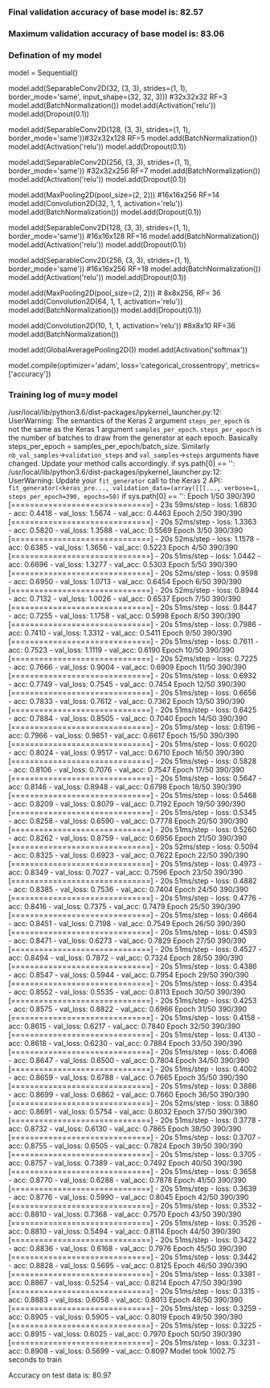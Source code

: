 ### Final validation accuracy of base model is: 82.57
### Maximum validation accuracy of base model is: 83.06

### Defination of my model

model = Sequential()

model.add(SeparableConv2D(32, (3, 3), strides=(1, 1), border_mode='same', input_shape=(32, 32, 3))) #32x32x32 RF=3
model.add(BatchNormalization())
model.add(Activation('relu'))
model.add(Dropout(0.1))

model.add(SeparableConv2D(128, (3, 3), strides=(1, 1), border_mode='same'))#32x32x128 RF=5
model.add(BatchNormalization())
model.add(Activation('relu'))
model.add(Dropout(0.1))

model.add(SeparableConv2D(256, (3, 3), strides=(1, 1), border_mode='same')) #32x32x256 RF=7
model.add(BatchNormalization())
model.add(Activation('relu'))
model.add(Dropout(0.1))

model.add(MaxPooling2D(pool_size=(2, 2))) #16x16x256 RF=14
model.add(Convolution2D(32, 1, 1, activation='relu'))
model.add(BatchNormalization())
model.add(Dropout(0.1))

model.add(SeparableConv2D(128, (3, 3), strides=(1, 1), border_mode='same')) #16x16x128 RF=16
model.add(BatchNormalization())
model.add(Activation('relu'))
model.add(Dropout(0.1))

model.add(SeparableConv2D(256, (3, 3), strides=(1, 1), border_mode='same')) #16x16x256 RF=18
model.add(BatchNormalization())
model.add(Activation('relu'))
model.add(Dropout(0.1))

model.add(MaxPooling2D(pool_size=(2, 2))) # 8x8x256, RF= 36
model.add(Convolution2D(64, 1, 1, activation='relu')) 
model.add(BatchNormalization())
model.add(Dropout(0.1))

model.add(Convolution2D(10, 1, 1, activation='relu')) #8x8x10 RF=36
model.add(BatchNormalization())

model.add(GlobalAveragePooling2D())
model.add(Activation('softmax'))

model.compile(optimizer='adam', loss='categorical_crossentropy', metrics=['accuracy'])



### Training log of mu=y model

/usr/local/lib/python3.6/dist-packages/ipykernel_launcher.py:12: UserWarning: The semantics of the Keras 2 argument `steps_per_epoch` is not the same as the Keras 1 argument `samples_per_epoch`. `steps_per_epoch` is the number of batches to draw from the generator at each epoch. Basically steps_per_epoch = samples_per_epoch/batch_size. Similarly `nb_val_samples`->`validation_steps` and `val_samples`->`steps` arguments have changed. Update your method calls accordingly.
  if sys.path[0] == '':
/usr/local/lib/python3.6/dist-packages/ipykernel_launcher.py:12: UserWarning: Update your `fit_generator` call to the Keras 2 API: `fit_generator(<keras_pre..., validation_data=(array([[[..., verbose=1, steps_per_epoch=390, epochs=50)`
  if sys.path[0] == '':
Epoch 1/50
390/390 [==============================] - 23s 59ms/step - loss: 1.6830 - acc: 0.4418 - val_loss: 1.5674 - val_acc: 0.4463
Epoch 2/50
390/390 [==============================] - 20s 52ms/step - loss: 1.3363 - acc: 0.5820 - val_loss: 1.3588 - val_acc: 0.5569
Epoch 3/50
390/390 [==============================] - 20s 52ms/step - loss: 1.1578 - acc: 0.6385 - val_loss: 1.3656 - val_acc: 0.5223
Epoch 4/50
390/390 [==============================] - 20s 51ms/step - loss: 1.0442 - acc: 0.6696 - val_loss: 1.3277 - val_acc: 0.5303
Epoch 5/50
390/390 [==============================] - 20s 52ms/step - loss: 0.9598 - acc: 0.6950 - val_loss: 1.0713 - val_acc: 0.6454
Epoch 6/50
390/390 [==============================] - 20s 52ms/step - loss: 0.8944 - acc: 0.7132 - val_loss: 1.0026 - val_acc: 0.6537
Epoch 7/50
390/390 [==============================] - 20s 51ms/step - loss: 0.8447 - acc: 0.7255 - val_loss: 1.1758 - val_acc: 0.5998
Epoch 8/50
390/390 [==============================] - 20s 51ms/step - loss: 0.7986 - acc: 0.7410 - val_loss: 1.3312 - val_acc: 0.5411
Epoch 9/50
390/390 [==============================] - 20s 51ms/step - loss: 0.7611 - acc: 0.7523 - val_loss: 1.1119 - val_acc: 0.6190
Epoch 10/50
390/390 [==============================] - 20s 52ms/step - loss: 0.7225 - acc: 0.7666 - val_loss: 0.9004 - val_acc: 0.6909
Epoch 11/50
390/390 [==============================] - 20s 51ms/step - loss: 0.6932 - acc: 0.7749 - val_loss: 0.7545 - val_acc: 0.7454
Epoch 12/50
390/390 [==============================] - 20s 51ms/step - loss: 0.6656 - acc: 0.7833 - val_loss: 0.7612 - val_acc: 0.7362
Epoch 13/50
390/390 [==============================] - 20s 51ms/step - loss: 0.6425 - acc: 0.7884 - val_loss: 0.8505 - val_acc: 0.7040
Epoch 14/50
390/390 [==============================] - 20s 51ms/step - loss: 0.6196 - acc: 0.7966 - val_loss: 0.9851 - val_acc: 0.6617
Epoch 15/50
390/390 [==============================] - 20s 51ms/step - loss: 0.6020 - acc: 0.8024 - val_loss: 0.9517 - val_acc: 0.6710
Epoch 16/50
390/390 [==============================] - 20s 51ms/step - loss: 0.5828 - acc: 0.8106 - val_loss: 0.7076 - val_acc: 0.7547
Epoch 17/50
390/390 [==============================] - 20s 51ms/step - loss: 0.5647 - acc: 0.8146 - val_loss: 0.8948 - val_acc: 0.6798
Epoch 18/50
390/390 [==============================] - 20s 51ms/step - loss: 0.5468 - acc: 0.8209 - val_loss: 0.8079 - val_acc: 0.7192
Epoch 19/50
390/390 [==============================] - 20s 51ms/step - loss: 0.5345 - acc: 0.8258 - val_loss: 0.6590 - val_acc: 0.7778
Epoch 20/50
390/390 [==============================] - 20s 51ms/step - loss: 0.5260 - acc: 0.8262 - val_loss: 0.8759 - val_acc: 0.6956
Epoch 21/50
390/390 [==============================] - 20s 52ms/step - loss: 0.5094 - acc: 0.8325 - val_loss: 0.6923 - val_acc: 0.7622
Epoch 22/50
390/390 [==============================] - 20s 51ms/step - loss: 0.4973 - acc: 0.8349 - val_loss: 0.7027 - val_acc: 0.7596
Epoch 23/50
390/390 [==============================] - 20s 51ms/step - loss: 0.4882 - acc: 0.8385 - val_loss: 0.7536 - val_acc: 0.7404
Epoch 24/50
390/390 [==============================] - 20s 51ms/step - loss: 0.4776 - acc: 0.8416 - val_loss: 0.7375 - val_acc: 0.7479
Epoch 25/50
390/390 [==============================] - 20s 51ms/step - loss: 0.4664 - acc: 0.8451 - val_loss: 0.7198 - val_acc: 0.7549
Epoch 26/50
390/390 [==============================] - 20s 51ms/step - loss: 0.4593 - acc: 0.8471 - val_loss: 0.6273 - val_acc: 0.7829
Epoch 27/50
390/390 [==============================] - 20s 51ms/step - loss: 0.4527 - acc: 0.8494 - val_loss: 0.7872 - val_acc: 0.7324
Epoch 28/50
390/390 [==============================] - 20s 51ms/step - loss: 0.4386 - acc: 0.8547 - val_loss: 0.5944 - val_acc: 0.7954
Epoch 29/50
390/390 [==============================] - 20s 51ms/step - loss: 0.4354 - acc: 0.8552 - val_loss: 0.5535 - val_acc: 0.8113
Epoch 30/50
390/390 [==============================] - 20s 51ms/step - loss: 0.4253 - acc: 0.8575 - val_loss: 0.8822 - val_acc: 0.6966
Epoch 31/50
390/390 [==============================] - 20s 51ms/step - loss: 0.4158 - acc: 0.8615 - val_loss: 0.6217 - val_acc: 0.7840
Epoch 32/50
390/390 [==============================] - 20s 51ms/step - loss: 0.4130 - acc: 0.8618 - val_loss: 0.6230 - val_acc: 0.7884
Epoch 33/50
390/390 [==============================] - 20s 51ms/step - loss: 0.4068 - acc: 0.8647 - val_loss: 0.6500 - val_acc: 0.7804
Epoch 34/50
390/390 [==============================] - 20s 51ms/step - loss: 0.4002 - acc: 0.8659 - val_loss: 0.6788 - val_acc: 0.7665
Epoch 35/50
390/390 [==============================] - 20s 51ms/step - loss: 0.3886 - acc: 0.8699 - val_loss: 0.6862 - val_acc: 0.7660
Epoch 36/50
390/390 [==============================] - 20s 52ms/step - loss: 0.3880 - acc: 0.8691 - val_loss: 0.5754 - val_acc: 0.8032
Epoch 37/50
390/390 [==============================] - 20s 51ms/step - loss: 0.3778 - acc: 0.8732 - val_loss: 0.6130 - val_acc: 0.7865
Epoch 38/50
390/390 [==============================] - 20s 51ms/step - loss: 0.3707 - acc: 0.8755 - val_loss: 0.6505 - val_acc: 0.7824
Epoch 39/50
390/390 [==============================] - 20s 51ms/step - loss: 0.3705 - acc: 0.8757 - val_loss: 0.7389 - val_acc: 0.7492
Epoch 40/50
390/390 [==============================] - 20s 51ms/step - loss: 0.3658 - acc: 0.8770 - val_loss: 0.6288 - val_acc: 0.7878
Epoch 41/50
390/390 [==============================] - 20s 51ms/step - loss: 0.3639 - acc: 0.8776 - val_loss: 0.5990 - val_acc: 0.8045
Epoch 42/50
390/390 [==============================] - 20s 51ms/step - loss: 0.3532 - acc: 0.8810 - val_loss: 0.7368 - val_acc: 0.7570
Epoch 43/50
390/390 [==============================] - 20s 51ms/step - loss: 0.3526 - acc: 0.8810 - val_loss: 0.5494 - val_acc: 0.8114
Epoch 44/50
390/390 [==============================] - 20s 51ms/step - loss: 0.3422 - acc: 0.8836 - val_loss: 0.6168 - val_acc: 0.7976
Epoch 45/50
390/390 [==============================] - 20s 51ms/step - loss: 0.3442 - acc: 0.8828 - val_loss: 0.5695 - val_acc: 0.8125
Epoch 46/50
390/390 [==============================] - 20s 51ms/step - loss: 0.3381 - acc: 0.8867 - val_loss: 0.5254 - val_acc: 0.8214
Epoch 47/50
390/390 [==============================] - 20s 51ms/step - loss: 0.3315 - acc: 0.8883 - val_loss: 0.6058 - val_acc: 0.8013
Epoch 48/50
390/390 [==============================] - 20s 51ms/step - loss: 0.3259 - acc: 0.8905 - val_loss: 0.5905 - val_acc: 0.8019
Epoch 49/50
390/390 [==============================] - 20s 51ms/step - loss: 0.3225 - acc: 0.8915 - val_loss: 0.6025 - val_acc: 0.7970
Epoch 50/50
390/390 [==============================] - 20s 51ms/step - loss: 0.3231 - acc: 0.8908 - val_loss: 0.5699 - val_acc: 0.8097
Model took 1002.75 seconds to train

Accuracy on test data is: 80.97

